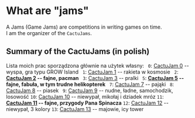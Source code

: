 # What are "jams"

A Jams (Game Jams) are competitions in writing games on time.  
I am the organizer of the `CactuJams`.

## Summary of the CactuJams (in polish)

Lista moich prac sporządzona głównie na użytek własny:
` 0`: [CactuJam 0](https://evolveye.github.io/Game_jams/CactuJam-0) -- wyspa, gra typu GROW Island
` 1`: [CactuJam 1](https://evolveye.github.io/Game_jams/CactuJam-1) -- rakieta w kosmosie
` 2`: **[CactuJam 2](https://evolveye.github.io/Game_jams/CactuJam-2/main.html) -- fajne, pacman**
` 3`: [CactuJam 3](https://evolveye.github.io/Game_jams/CactuJam-3) -- pralki
` 5`: **[CactuJam 5](https://evolveye.github.io/Game_jams/CactuJam-5/client) -- fajne, fabuła, w tym trudne helikopterek**
` 7`: [CactuJam 7](https://evolveye.github.io/Game_jams/CactuJam-7/build) -- pająki
` 8`: [CactuJam 8](https://evolveye.github.io/Game_jams/CactuJam-8/views) -- piasek
` 9`: [CactuJam 9](https://evolveye.github.io/Game_jams/CactuJam-9/public) -- nudne, ładne, samochodzik, losowość
`10`: [CactuJam 10](https://evolveye.github.io/Game_jams/CactuJam-10/public/game) -- niewypał, mikołaj i dziadek mróz 
`11`: **[CactuJam 11](**https://evolveye.github.io/Game_jams/CactuJam-11/public) -- fajne, przygody Pana Spinacza**
`12`: [CactuJam 12](https://evolveye.github.io/Game_jams/CactuJam-12/out) -- niewypał, 3 kolory
`13`: [CactuJam 13](https://evolveye.github.io/Game_jams/CactuJam-13/out) -- majowie, icy tower
